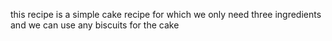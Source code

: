 this recipe is a simple cake recipe for which we only need three ingredients 
and we can use any biscuits for the cake
